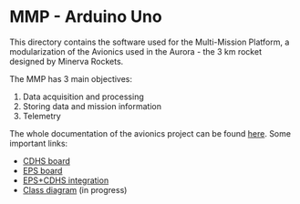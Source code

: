 # MMP - Arduino Uno

This directory contains the software used for the Multi-Mission Platform, a modularization of the Avionics used in the Aurora - the 3 km rocket designed by Minerva Rockets. 

The MMP has 3 main objectives: 
1. Data acquisition and processing
2. Storing data and mission information
3. Telemetry

The whole documentation of the avionics project can be found [here](https://gabrielaleks.github.io/avionicsdocumentation/). Some important links:
- [CDHS board](https://gabrielaleks.github.io/avionicsdocumentation/docs/aurorav2/hardware/placas/cdhs)
- [EPS board](https://gabrielaleks.github.io/avionicsdocumentation/docs/aurorav2/hardware/placas/eps)
- [EPS+CDHS integration](https://gabrielaleks.github.io/avionicsdocumentation/docs/aurorav2/hardware/placas/integracao/epscdhs)
- [Class diagram](https://gabrielaleks.github.io/avionicsdocumentation/docs/aurorav2/software/diagramadeclasses) (in progress)